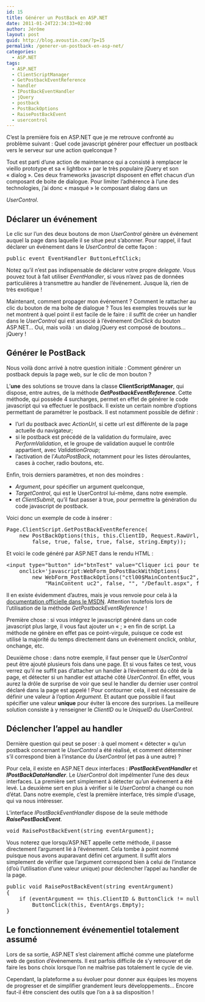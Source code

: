 ```yaml
---
id: 15
title: Générer un PostBack en ASP.NET
date: 2011-01-24T22:34:33+02:00
author: Jérôme
layout: post
guid: http://blog.avoustin.com/?p=15
permalink: /generer-un-postback-en-asp-net/
categories:
  - ASP.NET
tags:
  - ASP.NET
  - ClientScriptManager
  - GetPostbackEventReference
  - handler
  - IPostBackEventHandler
  - jQuery
  - postback
  - PostBackOptions
  - RaisePostBackEvent
  - usercontrol
---
```


C&rsquo;est la première fois en ASP.NET que je me retrouve confronté au problème suivant : Quel code javascript générer pour effectuer un postback vers le serveur sur une action quelconque ?

Tout est parti d&rsquo;une action de maintenance qui a consisté à remplacer le vieillo prototype et sa « lightbox » par le très populaire jQuery et son « dialog ».<!--more--> Ces deux frameworks javascript disposent en effet chacun d&rsquo;un composant de boite de dialogue. Pour limiter l&rsquo;adhérence à l&rsquo;une des technologies, j&rsquo;ai donc « masqué » le composant dialog dans un 

_UserControl_.

## Déclarer un événement

Le clic sur l&rsquo;un des deux boutons de mon _UserControl_ génère un événement auquel la page dans laquelle il se situe peut s&rsquo;abonner. Pour rappel, il faut déclarer un événement dans le _UserControl_ de cette façon :

<pre class="brush: csharp; title: C#; notranslate" title="C#">public event EventHandler ButtonLeftClick;</pre>

Notez qu&rsquo;il n&rsquo;est pas indispensable de déclarer votre propre _delegate_. Vous pouvez tout à fait utiliser _EventHandler_, si vous n&rsquo;avez pas de données particulières à transmettre au handler de l&rsquo;événement. Jusque là, rien de très exotique !

Maintenant, comment propager mon événement ? Comment le rattacher au clic du bouton de ma boîte de dialogue ? Tous les exemples trouvés sur le net montrent à quel point il est facile de le faire : il suffit de créer un handler dans le _UserControl_ qui est associé à l&rsquo;événement _OnClick_ du bouton ASP.NET&#8230; Oui, mais voilà : un dialog jQuery est composé de boutons&#8230; jQuery !

## Générer le PostBack

Nous voilà donc arrivé à notre question initiale : Comment générer un postback depuis la page web, sur le clic de mon bouton ?

L&rsquo;**une** des solutions se trouve dans la classe **ClientScriptManager**, qui dispose, entre autres, de la méthode **_GetPostbackEventReference_**. Cette méthode, qui possède 4 surcharges, permet en effet de générer le code javascript qui va effectuer le postback. Il existe un certain nombre d&rsquo;options permettant de paramétrer le postback. Il est notamment possible de définir :

  * l&rsquo;url du postback avec _ActionUrl_, si cette url est différente de la page actuelle du navigateur;
  * si le postback est précédé de la validation du formulaire, avec _PerformValidation_, et le groupe de validation auquel le contrôle appartient, avec _ValidationGroup_;
  * l&rsquo;activation de l&rsquo;_AutoPostBack_, notamment pour les listes déroulantes, cases à cocher, radio boutons, etc.

Enfin, trois derniers paramètres, et non des moindres :

  * _Argument_, pour spécifier un argument quelconque,
  * _TargetControl_, qui est le UserControl lui-même, dans notre exemple.
  * et _ClientSubmit_, qu&rsquo;il faut passer à true, pour permettre la génération du code javascript de postback.

Voici donc un exemple de code à insérer :

<pre class="brush: csharp; title: C#; notranslate" title="C#">Page.ClientScript.GetPostBackEventReference(
    new PostBackOptions(this, this.ClientID, Request.RawUrl,
        false, true, false, true, false, string.Empty));</pre>

Et voici le code généré par ASP.NET dans le rendu HTML :

<pre class="brush: xml; title: HTML; notranslate" title="HTML">&lt;input type="button" id="btnTest" value="Cliquer ici pour tester"
    onclick='javascript:WebForm_DoPostBackWithOptions(
        new WebForm_PostBackOptions("ctl00$MainContent$uc2",
            "MainContent_uc2", false, "", "/Default.aspx", false, true))' /&gt;</pre>

Il en existe évidemment d&rsquo;autres, mais je vous renvoie pour cela à la <a title="Référence MSDN pour GetPostBackEventReference" href="http://msdn.microsoft.com/fr-fr/library/ms153109.aspx" target="_blank">documentation officielle dans le MSDN</a>. Attention toutefois lors de l&rsquo;utilisation de la méthode _GetPostbackEventReference_ !

Première chose : si vous intégrez le javascript généré dans un code javascript plus large, il vous faut ajouter un « ; » en fin de script. La méthode ne génère en effet pas ce point-virgule, puisque ce code est utilisé la majorité du temps directement dans un événement onclick, onblur, onchange, etc.

Deuxième chose : dans notre exemple, il faut penser que le _UserControl_ peut être ajouté plusieurs fois dans une page. Et si vous faites ce test, vous verrez qu&rsquo;il ne suffit pas d&rsquo;attacher un handler à l&rsquo;événement du côté de la page, et détecter si un handler est attaché côté _UserControl_. En effet, vous aurez la drôle de surprise de voir que seul le handler du dernier user control déclaré dans la page est appelé ! Pour contourner cela, il est nécessaire de définir une valeur à l&rsquo;option _Argument_. Et autant que possible il faut spécifier une valeur **unique** pour éviter là encore des surprises. La meilleure solution consiste à y renseigner le _ClientID_ ou le _UniqueID_ du _UserControl_.

## Déclencher l&rsquo;appel au handler

Dernière question qui peut se poser : à quel moment « détecter » qu&rsquo;un postback concernant le _UserControl_ a été réalisé, et comment déterminer s&rsquo;il correspond bien à l&rsquo;instance du _UserControl_ (et pas à une autre) ?

Pour cela, il existe en ASP.NET deux interfaces : _**IPostBackEventHandler**_ et _**IPostBackDataHandler**_. Le _UserControl_ doit impélmenter l&rsquo;une des deux interfaces. La première sert simplement à détecter qu&rsquo;un événement a été levé. La deuxième sert en plus à vérifier si le _UserControl_ a changé ou non d&rsquo;état. Dans notre exemple, c&rsquo;est la première interface, très simple d&rsquo;usage, qui va nous intéresser.

L&rsquo;interface _IPostBackEventHandler_ dispose de la seule méthode _**RaisePostBackEvent**_.

<pre class="brush: csharp; title: C#; notranslate" title="C#">void RaisePostBackEvent(string eventArgument);</pre>

Vous noterez que lorsqu&rsquo;ASP.NET appelle cette méthode, il passe directement l&rsquo;argument lié à l&rsquo;événement. Cela tombe à point nommé puisque nous avons auparavant défini cet argument. Il suffit alors simplement de vérifier que l&rsquo;argument correspond bien à celui de l&rsquo;instance (d&rsquo;où l&rsquo;utilisation d&rsquo;une valeur unique) pour déclencher l&rsquo;appel au handler de la page.

<pre class="brush: csharp; title: C#; notranslate" title="C#">public void RaisePostBackEvent(string eventArgument)
{
    if (eventArgument == this.ClientID & ButtonClick != null)
        ButtonClick(this, EventArgs.Empty);
}</pre>

## Le fonctionnement événementiel totalement assumé

Lors de sa sortie, ASP.NET s&rsquo;est clairement affiché comme une plateforme web de gestion d&rsquo;événements. Il est parfois difficile de s&rsquo;y retrouver et de faire les bons choix lorsque l&rsquo;on ne maîtrise pas totalement le cycle de vie.

Cependant, la plateforme a su évoluer pour donner aux équipes les moyens de progresser et de simplifier grandement leurs développements&#8230; Encore faut-il être conscient des outils que l&rsquo;on a à sa disposition !

